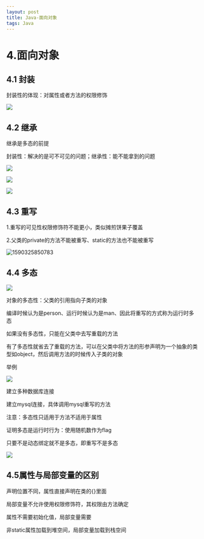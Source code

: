 ```yaml
---
layout: post
title: Java-面向对象
tags: Java
---
```

# 4.面向对象

## 4.1 封装

封装性的体现：对属性或者方法的权限修饰

![](http://qmayg341y.hn-bkt.clouddn.com/Flg1fq-qZwY7Dc6jZBkP7SUVk2AU)



## 4.2 继承

继承是多态的前提

封装性：解决的是可不可见的问题；继承性：能不能拿到的问题

![](http://qmayg341y.hn-bkt.clouddn.com/FtS1vIdKKfUZHHI3SmddVmOGfdUk)

![](http://qmayg341y.hn-bkt.clouddn.com/FvDAzZlyP9d3HJ5c1ZvxSXiMOzms)

![](http://qmayg341y.hn-bkt.clouddn.com/Fvkwy0yg0oLzZ7mRup324xWcpsvx)

## 4.3 重写

1.重写的可见性权限修饰符不能更小，类似摊煎饼果子覆盖

2.父类的private的方法不能被重写、static的方法也不能被重写



![1590325850783](E:\Java_learning\学习笔记\5.jpg)

## 4.4 多态

![](http://qmayg341y.hn-bkt.clouddn.com/FvaTQLfBFbK4uZZb61iRtwLSRFbM)

对象的多态性：父类的引用指向子类的对象

编译时候认为是person、运行时候认为是man、因此将重写的方式称为运行时多态

如果没有多态性，只能在父类中去写重载的方法

有了多态性就省去了重载的方法，可以在父类中将方法的形参声明为一个抽象的类型如object，然后调用方法的时候传入子类的对象

举例

![](http://qmayg341y.hn-bkt.clouddn.com/FoPg7qJmg8O9u6TQ_AhcvMG-Kxj-)

建立多种数据库连接

建立mysql连接，具体调用mysql重写的方法

注意：多态性只适用于方法不适用于属性

证明多态是运行时行为：使用随机数作为flag

只要不是动态绑定就不是多态，即重写不是多态

![](http://qmayg341y.hn-bkt.clouddn.com/FqthJW-ftDQryqiTyLCycjWYNGXe)

## 4.5属性与局部变量的区别

声明位置不同，属性直接声明在类的{}里面

局部变量不允许使用权限修饰符，其权限由方法确定

属性不需要初始化值，局部变量需要

非static属性加载到堆空间，局部变量加载到栈空间





